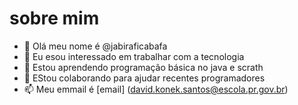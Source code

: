 # sobre mim

- 👋 Olá meu nome é @jabiraficabafa
- 👀 Eu esou interessado em trabalhar com a tecnologia
- 🌱 Estou aprendendo programação básica no java e scrath
- 💞️ EStou colaborando para ajudar recentes programadores
- 📫 Meu emmail é [email] (david.konek.santos@escola.pr.gov.br)

<!---
jabiraficabafa/jabiraficabafa is a ✨ special ✨ repository because its `README.md` (this file) appears on your GitHub profile.
You can click the Preview link to take a look at your changes.
--->
